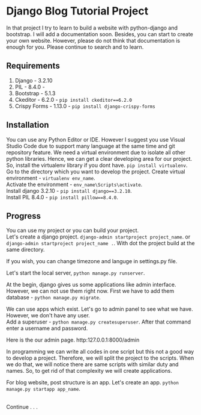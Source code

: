 # Django Blog Tutorial Project
In that project I try to learn to build a website with python-django and bootstrap. I will add a documentation soon. Besides, you can start to create your own website. 
However, please do not think that documentation is enough for you. Please continue to search and to learn.

## Requirements
1. Django - 3.2.10  
2. PIL - 8.4.0 - 
3. Bootstrap - 5.1.3 
4. Ckeditor - 6.2.0 - `pip install ckeditor==6.2.0`
5. Crispy Forms - 1.13.0 - `pip install django-crispy-forms`

## Installation
You can use any Python Editor or IDE. However I suggest you use Visual Studio Code due to support many language at the same time and git repository feature.
We need a virtual environment due to isolate all other python libraries. Hence, we can get a clear developing area for our project.<br/>
So, install the virtualenv library if you dont have. `pip install virtualenv`.<br/>
Go to the directory which you want to develop the project.
Create virtual environment - `virtualenv env_name`.<br/>
Activate the environment - `env_name\Scripts\activate`.<br/>
Install django 3.2.10 - `pip install django==3.2.10`.<br/>
Install PIL 8.4.0 - `pip install pillow==8.4.0`.<br/>

## Progress
You can use my project or you can build your project.<br/>
Let's create a django project.
`django-admin startproject project_name`. or `django-admin startproject project_name .`. With dot the project build at the same directory.

If you wish, you can change timezone and languge in settings.py file.

Let's start the local server, `python manage.py runserver`.

At the begin, django gives us some applications like admin interface. However, we can not use them right now.
First we have to add them database - `python manage.py migrate`.

We can use apps which exist. Let's go to admin panel to see what we have. However, we don't have any user.<br/>
Add a superuser - `python manage.py createsuperuser`.
After that command enter a username and password.

Here is the our admin page. http:127.0.0.1:8000/admin

In programming we can write all codes in one script but this not a good way to develop a project. Therefore, we will split the project to the scripts. 
When we do that, we will notice there are same scripts with similar duty and names. So, to get rid of that complexity we will create applications.

For blog website, post structure is an app.
Let's create an app. `python manage.py startapp app_name`.

<br/>
Continue . . .

